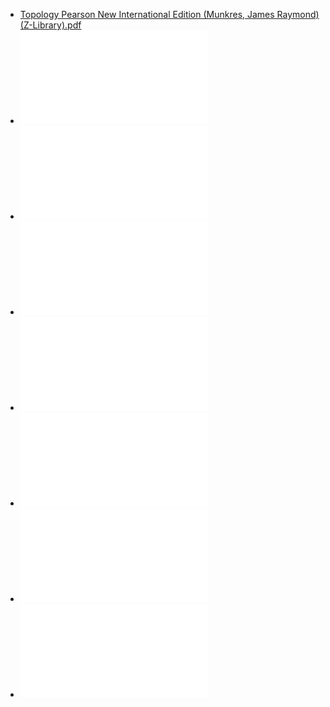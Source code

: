 - [Topology Pearson New International Edition (Munkres, James Raymond) (Z-Library).pdf](../assets/Topology_Pearson_New_International_Edition_(Munkres,_James_Raymond)_(Z-Library)_1688927838769_0.pdf)
- ![Topology Pearson New International Edition (Munkres, James Raymond) (Z-Library).pdf](../assets/Topology_Pearson_New_International_Edition_(Munkres,_James_Raymond)_(Z-Library)_1695393355802_0.pdf)
- ![Basic Topology (M. A. Armstrong) (Z-Library).pdf](../assets/Basic_Topology_(M._A._Armstrong)_(Z-Library)_1695393361871_0.pdf)
- ![Galois groups and fundamental groups (Tamás Szamuely) (Z-Library).pdf](../assets/Galois_groups_and_fundamental_groups_(Tamás_Szamuely)_(Z-Library)_1695393366280_0.pdf)
- ![Algebraic Topology (EMS Textbooks in Mathematics) (Tammo tom Dieck) (Z-Library).pdf](../assets/Algebraic_Topology_(EMS_Textbooks_in_Mathematics)_(Tammo_tom_Dieck)_(Z-Library)_1695393380634_0.pdf)
- ![Algebraic topology (Allen Hatcher) (Z-Library).pdf](../assets/Algebraic_topology_(Allen_Hatcher)_(Z-Library)_1695393385187_0.pdf)
- ![Elements of algebraic topology (Munkres, James R) (Z-Library).pdf](../assets/Elements_of_algebraic_topology_(Munkres,_James_R)_(Z-Library)_1695393389975_0.pdf)
- ![代数拓扑基础 Elements of Algebraic Topology (James R.Munkres) (Z-Library).pdf](../assets/代数拓扑基础_Elements_of_Algebraic_Topology_(James_R.Munkres)_(Z-Library)_1695393398290_0.pdf)